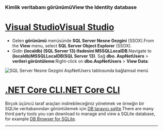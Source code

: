 ### <a name="view-the-identity-database"></a><span data-ttu-id="dda24-101">Kimlik veritabanı görünümü</span><span class="sxs-lookup"><span data-stu-id="dda24-101">View the Identity database</span></span>

# <a name="visual-studiotabvisual-studio"></a>[<span data-ttu-id="dda24-102">Visual Studio</span><span class="sxs-lookup"><span data-stu-id="dda24-102">Visual Studio</span></span>](#tab/visual-studio) 

* <span data-ttu-id="dda24-103">Gelen **görünümü** menüsünde **SQL Server Nesne Gezgini** (SSOX).</span><span class="sxs-lookup"><span data-stu-id="dda24-103">From the **View** menu, select **SQL Server Object Explorer** (SSOX).</span></span>
* <span data-ttu-id="dda24-104">Gidin **(localdb) (SQL Server 13) ifadesini MSSQLLocalDB**.</span><span class="sxs-lookup"><span data-stu-id="dda24-104">Navigate to **(localdb)MSSQLLocalDB(SQL Server 13)**.</span></span> <span data-ttu-id="dda24-105">Sağ **dbo. AspNetUsers** > **verileri görüntüleme**:</span><span class="sxs-lookup"><span data-stu-id="dda24-105">Right-click on **dbo.AspNetUsers** > **View Data**:</span></span>

![SQL Server Nesne Gezgini AspNetUsers tablosunda bağlamsal menü](~/security/authentication/accconfirm/_static/ssox.png)

# <a name="net-core-clitabnetcore-cli"></a>[<span data-ttu-id="dda24-107">.NET Core CLI</span><span class="sxs-lookup"><span data-stu-id="dda24-107">.NET Core CLI</span></span>](#tab/netcore-cli)

<span data-ttu-id="dda24-108">Birçok üçüncü taraf araçları indirebileceğiniz yönetmek ve örneğin bir SQLite veritabanından görüntülemek için [DB tarayıcı sqlite](http://sqlitebrowser.org/).</span><span class="sxs-lookup"><span data-stu-id="dda24-108">There are many third party tools you can download to manage and view a SQLite database, for example [DB Browser for SQLite](http://sqlitebrowser.org/).</span></span>

---